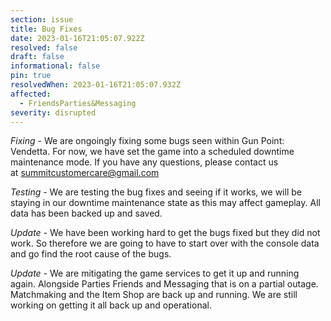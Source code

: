 ```yaml
---
section: issue
title: Bug Fixes
date: 2023-01-16T21:05:07.922Z
resolved: false
draft: false
informational: false
pin: true
resolvedWhen: 2023-01-16T21:05:07.932Z
affected:
  - FriendsParties&Messaging
severity: disrupted
---
```

<!--StartFragment-->

*Fixing* - We are ongoingly fixing some bugs seen within Gun Point: Vendetta. For now, we have set the game into a scheduled downtime maintenance mode. If you have any questions, please contact us at [summitcustomercare@gmail.com](mailto:summitcustomercare@gmail.com)

﻿*Testing* - We are testing the bug fixes and seeing if it works, we will be staying in our downtime maintenance state as this may affect gameplay. All data has been backed up and saved.

﻿*Update* - We have been working hard to get the bugs fixed but they did not work. So therefore we are going to have to start over with the console data and go find the root cause of the bugs.

﻿*Update* - We are mitigating the game services to get it up and running again. Alongside Parties Friends and Messaging that is on a partial outage. Matchmaking and the Item Shop are back up and running. We are still working on getting it all back up and operational.

<!--EndFragment-->